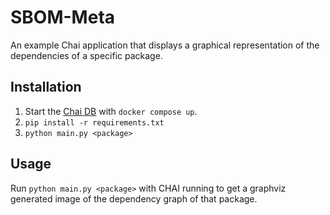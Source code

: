 # SBOM-Meta

An example Chai application that displays a graphical representation of the dependencies
of a specific package.

## Installation

1. Start the [Chai DB](https://github.com/teaxyz/chai-oss) with `docker compose up`.
2. `pip install -r requirements.txt`
3. `python main.py <package>`

## Usage

Run `python main.py <package>` with CHAI running to get a graphviz generated image of
the dependency graph of that package.
